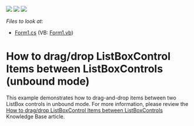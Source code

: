 <!-- default badges list -->
![](https://img.shields.io/endpoint?url=https://codecentral.devexpress.com/api/v1/VersionRange/128620736/13.1.4%2B)
[![](https://img.shields.io/badge/Open_in_DevExpress_Support_Center-FF7200?style=flat-square&logo=DevExpress&logoColor=white)](https://supportcenter.devexpress.com/ticket/details/E704)
[![](https://img.shields.io/badge/📖_How_to_use_DevExpress_Examples-e9f6fc?style=flat-square)](https://docs.devexpress.com/GeneralInformation/403183)
<!-- default badges end -->
<!-- default file list -->
*Files to look at*:

* [Form1.cs](./CS/Form1.cs) (VB: [Form1.vb](./VB/Form1.vb))
<!-- default file list end -->
# How to drag/drop ListBoxControl Items between ListBoxControls (unbound mode)


<p>This example demonstrates how to drag-and-drop items between two ListBox controls in unbound mode. For more information, please review the <a href="https://www.devexpress.com/Support/Center/p/A1841">How to drag/drop ListBoxControl Items between ListBoxControls</a> Knowledge Base article.</p>

<br/>


